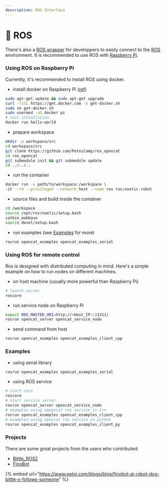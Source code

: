 ```yaml
---
description: ROS Interface
---
```


# 🤖 ROS

There's also a [ROS wrapper](https://github.com/PetoiCamp/ros_opencat) for developpers to easily connect to the [ROS](https://www.ros.org/) environment. It is recommended to use ROS with [Raspberry Pi](raspberry-pi-serial-port-as-an-interface.md).

### Using ROS on Raspberry Pi

Currently, it's recommended to install ROS using docker.

* install docker on Raspberry Pi ([ref](https://phoenixnap.com/kb/docker-on-raspberry-pi))

```bash
sudo apt-get update && sudo apt-get upgrade
curl -fsSL https://get.docker.com -o get-docker.sh
sudo sh get-docker.sh
sudo usermod -aG docker pi
# test installation
docker run hello-world
```

* prepare workspace

```bash
mkdir -p workspace/src
cd workspace/src
git clone https://github.com/PetoiCamp/ros_opencat
cd ros_opencat
git submodule init && git submodule update
cd ../../..
```

* run the container

```bash
docker run -v path/to/workspace:/workspace \
-it --rm --privileged --network host --name ros ros:noetic-robot
```

* source files and build inside the container

```bash
cd /workspace
source /opt/ros/noetic/setup.bash
catkin_makbase
source devel/setup.bash
```

* run examples (see [Examples](ros.md#examples) for more)

```bash
rosrun opencat_examples opencat_examples_serial
```

### Using ROS for remote control

Ros is designed with distributed computing in mind. Here's a simple example on how to run nodes on different machines.

* on host machine (usually more powerful than Raspberry Pi)

```bash
# launch server
roscore
```

* run service node on Raspberry Pi

```bash
export ROS_MASTER_URI=http://<Host_IP>:11311/
rosrun opencat_server opencat_service_node
```

* send command from host

```
rosrun opencat_examples opencat_examples_client_cpp
```

### Examples

* using serial library

```bash
rosrun opencat_examples opencat_examples_serial
```

* using ROS service

```bash
# start core
roscore
# start service server
rosrun opencat_server opencat_service_node
# examples using oppencat ros service in C++
rosrun opencat_examples opencat_examples_client_cpp
# examples using opencat ros service in python
rosrun opencat_examples opencat_examples_client_py
```

### Projects

There are some great projects from the users who contributed:

* [Bittle\_ROS2](https://github.com/gravesreid/bittle_ros2)
* [FinoBot](https://www.petoi.com/blogs/blog/finobot-ai-robot-dog-bittle-x-follows-someone)

{% embed url="https://www.petoi.com/blogs/blog/finobot-ai-robot-dog-bittle-x-follows-someone" %}
